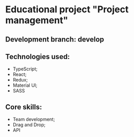 # Educational project "Project management"

## Development branch: develop

## Technologies used:
- TypeScript;
- React;
- Redux;
- Material UI;
- SASS

## Core skills:
- Team development;
- Drag and Drop;
- API
